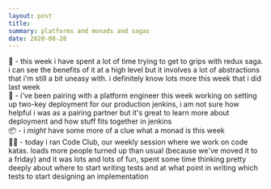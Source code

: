```yaml
---
layout: post
title:
summary: platforms and monads and sagas
date: 2020-08-28
---
```


🧐 - this week i have spent a lot of time trying to get to grips with redux saga. i can see the benefits of it at a high level but it involves a lot of abstractions that i'm still a bit uneasy with. i definitely know lots more this week that i did last week  
🔑 - i've been pairing with a platform engineer this week working on setting up two-key deployment for our production jenkins, i am not sure how helpful i was as a pairing partner but it's great to learn more about deployment and how stuff fits together in jenkins  
📦 - i _might_ have some more of a clue what a monad is this week  
👩‍💻 - today i ran Code Club, our weekly session where we work on code katas. loads more people turned up than usual (because we've moved it to a friday) and it was lots and lots of fun, spent some time thinking pretty deeply about where to start writing tests and at what point in writing which tests to start designing an implementation
